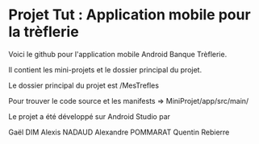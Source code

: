 # Projet Tut : Application mobile pour la trèflerie
Voici le github pour l'application mobile Android Banque Trèflerie.

Il contient les mini-projets et le dossier principal du projet.

Le dossier principal du projet est /MesTrefles


Pour trouver le code source et les manifests => MiniProjet/app/src/main/


Le projet a été développé sur Android Studio par

Gaël DIM
Alexis NADAUD
Alexandre POMMARAT
Quentin Rebierre
